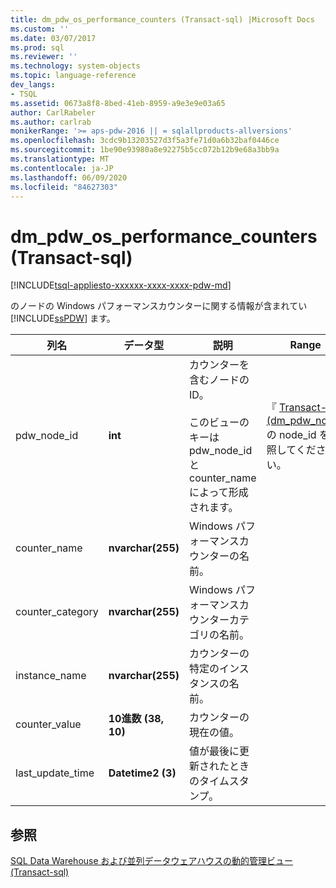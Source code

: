```yaml
---
title: dm_pdw_os_performance_counters (Transact-sql) |Microsoft Docs
ms.custom: ''
ms.date: 03/07/2017
ms.prod: sql
ms.reviewer: ''
ms.technology: system-objects
ms.topic: language-reference
dev_langs:
- TSQL
ms.assetid: 0673a8f8-8bed-41eb-8959-a9e3e9e03a65
author: CarlRabeler
ms.author: carlrab
monikerRange: '>= aps-pdw-2016 || = sqlallproducts-allversions'
ms.openlocfilehash: 3cdc9b13203527d3f5a3fe71d0a6b32baf0446ce
ms.sourcegitcommit: 1be90e93980a8e92275b5cc072b12b9e68a3bb9a
ms.translationtype: MT
ms.contentlocale: ja-JP
ms.lasthandoff: 06/09/2020
ms.locfileid: "84627303"
---
```

# <a name="sysdm_pdw_os_performance_counters-transact-sql"></a>dm_pdw_os_performance_counters (Transact-sql)
[!INCLUDE[tsql-appliesto-xxxxxx-xxxx-xxxx-pdw-md](../../includes/tsql-appliesto-xxxxxx-xxxx-xxxx-pdw-md.md)]

  のノードの Windows パフォーマンスカウンターに関する情報が含まれてい [!INCLUDE[ssPDW](../../includes/sspdw-md.md)] ます。  
  
|列名|データ型|説明|Range|  
|-----------------|---------------|-----------------|-----------|  
|pdw_node_id|**int**|カウンターを含むノードの ID。<br /><br /> このビューのキーは pdw_node_id と counter_name によって形成されます。|『 [Transact-sql&#41;&#40;dm_pdw_nodes](../../relational-databases/system-dynamic-management-views/sys-dm-pdw-nodes-transact-sql.md)の node_id を参照してください。|  
|counter_name|**nvarchar(255)**|Windows パフォーマンスカウンターの名前。||  
|counter_category|**nvarchar(255)**|Windows パフォーマンスカウンターカテゴリの名前。||  
|instance_name|**nvarchar(255)**|カウンターの特定のインスタンスの名前。||  
|counter_value|**10進数 (38, 10)**|カウンターの現在の値。||  
|last_update_time|**Datetime2 (3)**|値が最後に更新されたときのタイムスタンプ。||  
  
## <a name="see-also"></a>参照  
 [SQL Data Warehouse および並列データウェアハウスの動的管理ビュー &#40;Transact-sql&#41;](../../relational-databases/system-dynamic-management-views/sql-and-parallel-data-warehouse-dynamic-management-views.md)  
  
  
